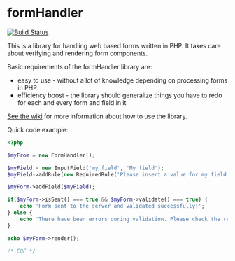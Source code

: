 formHandler
===========

[![Build Status](https://travis-ci.org/METANETAG/formHandler.svg)](https://travis-ci.org/METANETAG/formHandler)

This is a library for handling web based forms written in PHP. It takes care about verifying and rendering form components.

Basic requirements of the formHandler library are:

* easy to use - without a lot of knowledge depending on processing forms in PHP.
* efficiency boost - the library should generalize things you have to redo for each and every form and field in it

[See the wiki](http://github.com/METANETAG/formHandler/wiki) for more information about how to use the library.

Quick code example:

```php
<?php

$myFrom = new FormHandler();

$myField = new InputField('my_field', 'My field');
$myField->addRule(new RequiredRule('Please insert a value for my field'));

$myForm->addField($myField);

if($myForm->isSent() === true && $myForm->validate() === true) {
	echo 'Form sent to the server and validated successfully!';
} else {
	echo 'There have been errors during validation. Please check the red marked fields below.';
}

echo $myForm->render();

/* EOF */
```